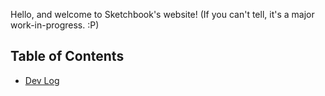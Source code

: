 Hello, and welcome to Sketchbook's website! (If you can't tell, it's a major work-in-progress. :P)

## Table of Contents

- [Dev Log](devlog.md)
